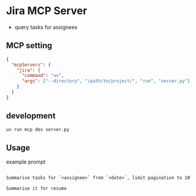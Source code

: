 # Jira MCP Server

- query tasks for assignees

## MCP setting

```json
{
  "mcpServers": {
    "jira": {
      "command": "uv",
      "args": ["--directory", "/path/to/project/", "run", "server.py"]
    }
  }
}
```

## development

```bash
uv run mcp dev server.py
```

## Usage

example prompt

```txt

Summarise tasks for `<assignee>` from `<date>`, limit pagination to 10 pages.

Summarise it for resume
```
